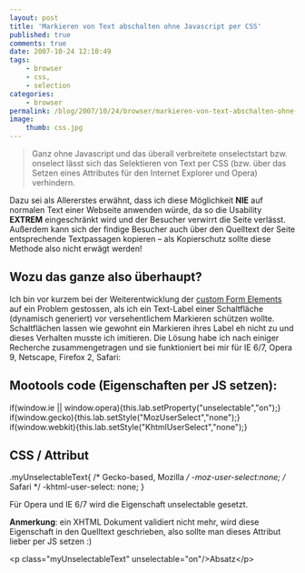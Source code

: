 ```yaml
---
layout: post
title: 'Markieren von Text abschalten ohne Javascript per CSS'
published: true
comments: true
date: 2007-10-24 12:10:49
tags:
    - browser
    - css,
    - selection
categories:
    - browser
permalink: /blog/2007/10/24/browser/markieren-von-text-abschalten-ohne-javascript-per-css
image:
    thumb: css.jpg
---
```

> Ganz ohne Javascript und das überall verbreitete onselectstart bzw. onselect lässt sich das Selektieren von Text per CSS (bzw. über das Setzen eines Attributes für den Internet Explorer und Opera) verhindern. 



Dazu sei als Allererstes erwähnt, dass ich diese Möglichkeit **NIE** auf normalen Text einer Webseite anwenden würde, da so die Usability **EXTREM** eingeschränkt wird und der Besucher verwirrt die Seite verlässt. Außerdem kann sich der findige Besucher auch über den Quelltext der Seite entsprechende Textpassagen kopieren &#8211; als Kopierschutz sollte diese Methode also nicht erwägt werden!

## Wozu das ganze also überhaupt?

Ich bin vor kurzem bei der Weiterentwicklung der [custom Form Elements][1] auf ein Problem gestossen, als ich ein Text-Label einer Schaltfläche (dynamisch generiert) vor versehentlichem Markieren schützen wollte. Schaltflächen lassen wie gewohnt ein Markieren ihres Label eh nicht zu und dieses Verhalten musste ich imitieren. Die Lösung habe ich nach einiger Recherche zusammengetragen und sie funktioniert bei mir für IE 6/7, Opera 9, Netscape, Firefox 2, Safari:

## Mootools code (Eigenschaften per JS setzen):

if(window.ie || window.opera){this.lab.setProperty("unselectable","on");}
if(window.gecko){this.lab.setStyle("MozUserSelect","none");}
if(window.webkit){this.lab.setStyle("KhtmlUserSelect","none");}

## CSS / Attribut 

.myUnselectableText{
/* Gecko-based, Mozilla */
-moz-user-select:none;
/* Safari */
-khtml-user-select: none;
}

Für Opera und IE 6/7 wird die Eigenschaft unselectable gesetzt.

**Anmerkung**: ein XHTML Dokument validiert nicht mehr, wird diese Eigenschaft in den Quelltext geschrieben, also sollte man dieses Attribut lieber per JS setzen :)

&lt;p class="myUnselectableText" unselectable="on"/&gt;Absatz&lt;/p&gt;

 [1]: http://customformelements.net/ "Custom form elements - Seite in neuem Fenster öffnen"